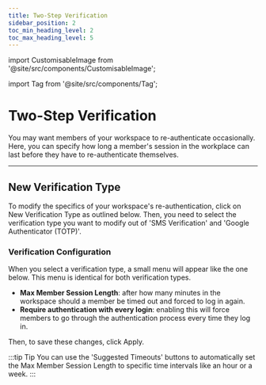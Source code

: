 ```yaml
---
title: Two-Step Verification
sidebar_position: 2
toc_min_heading_level: 2
toc_max_heading_level: 5
---
```


import CustomisableImage from '@site/src/components/CustomisableImage';

import Tag from '@site/src/components/Tag';

# Two-Step Verification

You may want members of your workspace to re-authenticate occasionally. Here, you can specify how long a member's session in the workplace can last before they have to re-authenticate themselves. 

[comment]: <> (ask about two-step verification because I'm unsure if that is a feature and if so I do not know how to document it.)

---

## New Verification Type

To modify the specifics of your workspace's re-authentication, click on <Tag colour="#1582d8" borderColour="#1582d8" fontColour="#FFFFFF">New Verification Type</Tag> as outlined below. Then, you need to select the verification type you want to modify out of 'SMS Verification' and 'Google Authenticator (TOTP)'.

<CustomisableImage src="/img/tsv-new.png" alt="New Verification Type" width="450"/>

### Verification Configuration

[comment]: <> (I don't really know what I'm talking about this section. Review and modify it to be more accurate when you hear back from Logan.)

When you select a verification type, a small menu will appear like the one below. This menu is identical for both verification types.

<CustomisableImage src="/img/tsv-menu.png" alt="Verification Modification Menu" width="450"/>

- **Max Member Session Length**: after how many minutes in the workspace should a member be timed out and forced to log in again.
- **Require authentication with every login**: enabling this will force members to go through the authentication process every time they log in.

[comment]: <> (this will definitely need to be reviewed and changed because this is not descriptive and I do not know what I am talking about.)

Then, to save these changes, click <Tag colour="#1582d8" borderColour="#1582d8" fontColour="#FFFFFF">Apply</Tag>.

:::tip Tip
You can use the 'Suggested Timeouts' buttons to automatically set the Max Member Session Length to specific time intervals like an hour or a week.
:::



